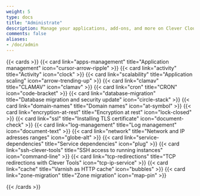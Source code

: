 ```yaml
---
weight: 5
type: docs
title: "Administrate"
description: Manage your applications, add-ons, and more on Clever Cloud
comments: false
aliases:
- /doc/admin
---
```


{{< cards >}}
  {{< card link="apps-management" title="Application management" icon="cursor-arrow-ripple" >}}
  {{< card link="activity" title="Activity" icon="clock" >}}
  {{< card link="scalability" title="Application scaling" icon="arrow-trending-up" >}}
  {{< card link="clamav" title="CLAMAV" icon="clamav" >}}
  {{< card link="cron" title="CRON" icon="code-bracket" >}}
  {{< card link="database-migration" title="Database migration and security update" icon="circle-stack" >}}
  {{< card link="domain-names" title="Domain names" icon="at-symbol" >}}
  {{< card link="encryption-at-rest" title="Encryption at rest" icon="lock-closed" >}}
  {{< card link="ssl" title="Installing TLS certificate" icon="document-check" >}}
  {{< card link="log-management" title="Log management" icon="document-text" >}}
  {{< card link="network" title="Network and IP adresses ranges" icon="globe-alt" >}}
  {{< card link="service-dependencies" title="Service dependencies" icon="plug" >}}
  {{< card link="ssh-clever-tools" title="SSH access to running instances" icon="command-line" >}}
  {{< card link="tcp-redirections" title="TCP redirections with Clever Tools" icon="tcp-ip-service" >}}
  {{< card link="cache" title="Varnish as HTTP cache" icon="bubbles" >}}
  {{< card link="zone-migration" title="Zone migration" icon="map-pin" >}}

{{< /cards >}}
